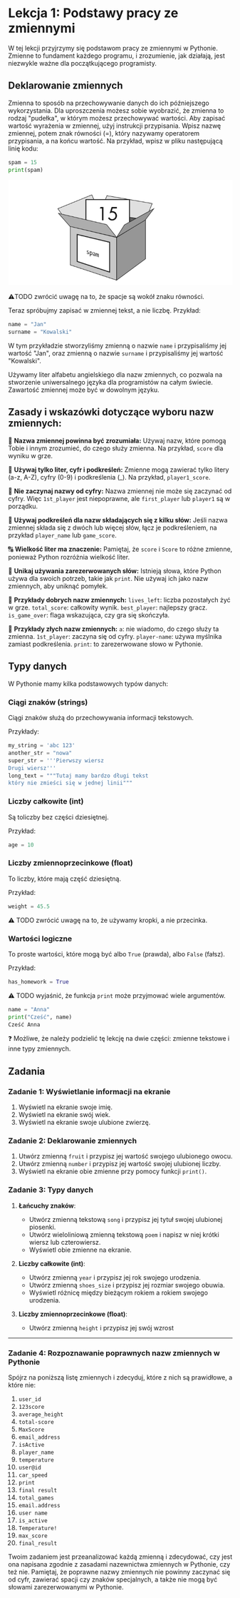 # Lekcja 1: Podstawy pracy ze zmiennymi

W tej lekcji przyjrzymy się podstawom pracy ze zmiennymi w Pythonie. Zmienne to fundament każdego programu, i zrozumienie, jak działają, jest niezwykle ważne dla początkującego programisty.

## Deklarowanie zmiennych

Zmienna to sposób na przechowywanie danych do ich późniejszego wykorzystania.
Dla uproszczenia możesz sobie wyobrazić, że zmienna to rodzaj
"pudełka", w którym możesz przechowywać wartości.
Aby zapisać wartość wyrażenia w zmiennej, użyj instrukcji przypisania.
Wpisz nazwę zmiennej, potem znak równości (=), który nazywamy operatorem
przypisania, a na końcu wartość. Na przykład, wpisz w pliku następującą linię kodu:

```python
spam = 15
print(spam)
```

![obrazek1](images/u1_img1.png)

⚠️TODO zwrócić uwagę na to, że spacje są wokół znaku równości.

Teraz spróbujmy zapisać w zmiennej tekst, a nie liczbę.
Przykład:

```python
name = "Jan"
surname = "Kowalski"
```

W tym przykładzie stworzyliśmy zmienną o nazwie `name` i przypisaliśmy jej wartość "Jan", oraz zmienną o nazwie `surname` i przypisaliśmy jej wartość "Kowalski".

Używamy liter alfabetu angielskiego dla nazw zmiennych, co pozwala na stworzenie uniwersalnego języka dla programistów na całym świecie.
Zawartość zmiennej może być w dowolnym języku.

## Zasady i wskazówki dotyczące wyboru nazw zmiennych:

📛 **Nazwa zmiennej powinna być zrozumiała:**
Używaj nazw, które pomogą Tobie i innym zrozumieć, do czego służy zmienna. Na przykład, `score` dla wyniku w grze.

🔡 **Używaj tylko liter, cyfr i podkreśleń:**
Zmienne mogą zawierać tylko litery (a-z, A-Z), cyfry (0-9) i podkreślenia (_). Na przykład, `player1_score`.

🚫 **Nie zaczynaj nazwy od cyfry:**
Nazwa zmiennej nie może się zaczynać od cyfry. Więc `1st_player` jest niepoprawne, ale `first_player` lub `player1` są w porządku.

🐫 **Używaj podkreśleń dla nazw składających się z kilku słów:**
Jeśli nazwa zmiennej składa się z dwóch lub więcej słów, łącz je podkreśleniem, na przykład `player_name` lub `game_score`.

🔠 **Wielkość liter ma znaczenie:**
Pamiętaj, że `score` i `Score` to różne zmienne, ponieważ Python rozróżnia wielkość liter.

🚷 **Unikaj używania zarezerwowanych słów:**
Istnieją słowa, które Python używa dla swoich potrzeb, takie jak `print`. Nie używaj ich jako nazw zmiennych, aby uniknąć pomyłek.

🎉 **Przykłady dobrych nazw zmiennych:**
`lives_left`: liczba pozostałych żyć w grze.
`total_score`: całkowity wynik.
`best_player`: najlepszy gracz.
`is_game_over`: flaga wskazująca, czy gra się skończyła.

🚨 **Przykłady złych nazw zmiennych:**
`a`: nie wiadomo, do czego służy ta zmienna.
`1st_player`: zaczyna się od cyfry.
`player-name`: używa myślnika zamiast podkreślenia.
`print`: to zarezerwowane słowo w Pythonie.

## Typy danych

W Pythonie mamy kilka podstawowych typów danych:

### Ciągi znaków (strings)

Ciągi znaków służą do przechowywania informacji tekstowych.

Przykłady:

```python
my_string = 'abc 123'
another_str = "nowa"
super_str = '''Pierwszy wiersz
Drugi wiersz'''
long_text = """Tutaj mamy bardzo długi tekst
który nie zmieści się w jednej linii"""
```

### Liczby całkowite (int)

Są toliczby bez części dziesiętnej.

Przykład:

```python
age = 10
```

### Liczby zmiennoprzecinkowe (float)

To liczby, które mają część dziesiętną.

Przykład:

```python
weight = 45.5
```
:warning: TODO zwrócić uwagę na to, że używamy kropki, a nie przecinka.

### Wartości logiczne

To proste wartości, które mogą być albo `True` (prawda), albo `False` (fałsz).

Przykład:

```python
has_homework = True
```

:warning: TODO wyjaśnić, że funkcja `print` może przyjmować wiele argumentów.

```python
name = "Anna"
print("Cześć", name)
Cześć Anna
```

:question: Możliwe, że należy podzielić tę lekcję na dwie części: zmienne tekstowe i inne typy zmiennych.

## Zadania

### Zadanie 1: Wyświetlanie informacji na ekranie

1. Wyświetl na ekranie swoje imię.
2. Wyświetl na ekranie swój wiek.
3. Wyświetl na ekranie swoje ulubione zwierzę.

### Zadanie 2: Deklarowanie zmiennych

1. Utwórz zmienną `fruit` i przypisz jej wartość swojego ulubionego owocu.
2. Utwórz zmienną `number` i przypisz jej wartość swojej ulubionej liczby.
3. Wyświetl na ekranie obie zmienne przy pomocy funkcji `print()`.

### Zadanie 3: Typy danych

1. **Łańcuchy znaków**:
   - Utwórz zmienną tekstową `song` i przypisz jej tytuł swojej ulubionej piosenki.
   - Utwórz wieloliniową zmienną tekstową `poem` i napisz w niej krótki wiersz lub czterowiersz.
   - Wyświetl obie zmienne na ekranie.

2. **Liczby całkowite (int)**:
   - Utwórz zmienną `year` i przypisz jej rok swojego urodzenia.
   - Utwórz zmienną `shoes_size` i przypisz jej rozmiar swojego obuwia.
   - Wyświetl różnicę między bieżącym rokiem a rokiem swojego urodzenia.

3. **Liczby zmiennoprzecinkowe (float)**:
   - Utwórz zmienną `height` i przypisz jej swój wzrost

---
### Zadanie 4: Rozpoznawanie poprawnych nazw zmiennych w Pythonie

Spójrz na poniższą listę zmiennych i zdecyduj, które z nich są prawidłowe, a które nie:

1. `user_id`
2. `123score`
3. `average_height`
4. `total-score`
5. `MaxScore`
6. `email_address`
7. `isActive`
8. `player_name`
9. `temperature`
10. `user@id`
11. `car_speed`
12. `print`
13. `final result`
14. `total_games`
15. `email.address`
16. `user name`
17. `is_active`
18. `Temperature!`
19. `max_score`
20. `final_result`

Twoim zadaniem jest przeanalizować każdą zmienną i zdecydować, czy jest ona napisana zgodnie z zasadami nazewnictwa zmiennych w Pythonie, czy też nie. Pamiętaj, że poprawne nazwy zmiennych nie powinny zaczynać się od cyfr, zawierać spacji czy znaków specjalnych, a także nie mogą być słowami zarezerwowanymi w Pythonie.
